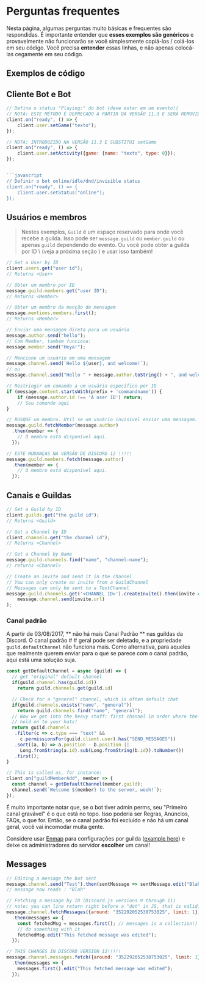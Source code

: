 # Perguntas frequentes


Nesta página, algumas perguntas muito básicas e frequentes são respondidas. É importante entender que **esses exemplos são genéricos** e provavelmente não funcionarão se você simplesmente copiá-los / colá-los em seu código. Você precisa **entender** essas linhas, e não apenas colocá-las cegamente em seu código.

## Exemplos de código

## Cliente Bot e Bot

```javascript
// Defina o status "Playing:" do bot (deve estar em um evento!)
// NOTA: ESTE MÉTODO É DEPRECADO A PARTIR DA VERSÃO 11.3 E SERÁ REMOVIDO NA VERSÃO 12
client.on("ready", () => {
    client.user.setGame("texto");
});

// NOTA: INTRODUZIDO NA VERSÃO 11.3 E SUBSTITUI setGame
client.on("ready", () => {
    client.user.setActivity({game: {name: "texto", type: 0}});
});


```javascript
// Definir o bot online/idle/dnd/invisible status
client.on("ready", () => {
    client.user.setStatus("online");
});
```

## Usuários e membros

> Nestes exemplos, `Guild` é um espaço reservado para onde você recebe a guilda. Isso pode ser `message.guild` ou `member.guild` ou apenas `guild` dependendo do evento. Ou você pode obter a guilda por ID \ (veja a próxima seção \) e usar isso também!

```javascript
// Get a User by ID
client.users.get("user id");
// Returns <User>
```

```javascript
// Obter um membro por ID
message.guild.members.get("user ID");
// Returns <Member>
```

```javascript
// Obter um membro da menção de mensagem
message.mentions.members.first();
// Returns <Member>
```

```javascript
// Enviar uma mensagem direta para um usuário
message.author.send("hello");
// Com Member, também funciona:
message.member.send("Heya!");
```

```javascript
// Mencione um usuário em uma mensagem
message.channel.send(`Hello ${user}, and welcome!`);
// ou
message.channel.send("Hello " + message.author.toString() + ", and welcome!");
```

```javascript
// Restringir um comando a um usuário específico por ID
if (message.content.startsWith(prefix + 'commandname')) {
    if (message.author.id !== 'A user ID') return;
    // Seu comando aqui
}
```

```javascript
// BUSQUE um membro. Útil se um usuário invisível enviar uma mensagem.
message.guild.fetchMember(message.author)
  .then(member => {
    // O membro está disponível aqui.
  });

// ESTE MUDANÇAS NA VERSÃO DE DISCORD 12 !!!!!
message.guild.members.fetch(message.author)
  .then(member => {
    // O membro está disponível aqui.
  });
```

## Canais e Guildas

```javascript
// Get a Guild by ID
client.guilds.get("the guild id");
// Returns <Guild>
```

```javascript
// Get a Channel by ID
client.channels.get("the channel id");
// Returns <Channel>
```

```javascript
// Get a Channel by Name
message.guild.channels.find("name", "channel-name");
// returns <Channel>
```

```javascript
// Create an invite and send it in the channel
// You can only create an invite from a GuildChannel
// Messages can only be sent to a TextChannel
message.guild.channels.get('<CHANNEL ID>').createInvite().then(invite =>
    message.channel.send(invite.url)
);
```

### Canal padrão

A partir de 03/08/2017, ** não há mais Canal Padrão ** nas guildas da Discord. O canal padrão # # geral pode ser deletado, e a propriedade `guild.defaultChannel` não funciona mais. Como alternativa, para aqueles que realmente querem enviar para o que se parece com o canal padrão, aqui está uma solução suja.

```javascript
const getDefaultChannel = async (guild) => {
  // get "original" default channel
  if(guild.channel.has(guild.id))
    return guild.channels.get(guild.id)

  // Check for a "general" channel, which is often default chat
  if(guild.channels.exists("name", "general"))
    return guild.channels.find("name", "general");
  // Now we get into the heavy stuff: first channel in order where the bot can speak
  // hold on to your hats!
  return guild.channels
   .filter(c => c.type === "text" &&
     c.permissionsFor(guild.client.user).has("SEND_MESSAGES"))
   .sort((a, b) => a.position - b.position ||
     Long.fromString(a.id).sub(Long.fromString(b.id)).toNumber())
   .first();
}

// This is called as, for instance:
client.on("guildMemberAdd", member => {
  const channel = getDefaultChannel(member.guild);
  channel.send(`Welcome ${member} to the server, wooh!`);
});
```


É muito importante notar que, se o bot tiver admin perms, seu "Primeiro canal gravável" é o que está no topo. Isso poderia ser Regras, Anúncios, FAQs, o que for. Então, se o canal padrão foi excluído e não há um canal geral, você vai incomodar muita gente.

Considere usar [Enmap](https://npmjs.com/package/enmap) para configurações por guilda \([example here](https://gist.github.com/eslachance/5c539ccebde9fa76340fb5d54889aa22)\) e deixe os administradores do servidor **escolher** um canal!

## Messages

```javascript
// Editing a message the bot sent
message.channel.send("Test").then(sentMessage => sentMessage.edit("Blah"));
// message now reads : "Blah"
```

```javascript
// Fetching a message by ID (Discord.js versions 9 through 11)
// note: you can line return right before a "dot" in JS, that is valid.
message.channel.fetchMessages({around: "352292052538753025", limit: 1})
  .then(messages => {
    const fetchedMsg = messages.first(); // messages is a collection!)
    // do something with it
    fetchedMsg.edit("This fetched message was edited");
  });

// THIS CHANGES IN DISCORD VERSION 12!!!!!
message.channel.messages.fetch({around: "352292052538753025", limit: 1})
  .then(messages => {
    messages.first().edit("This fetched message was edited");
  });
```

